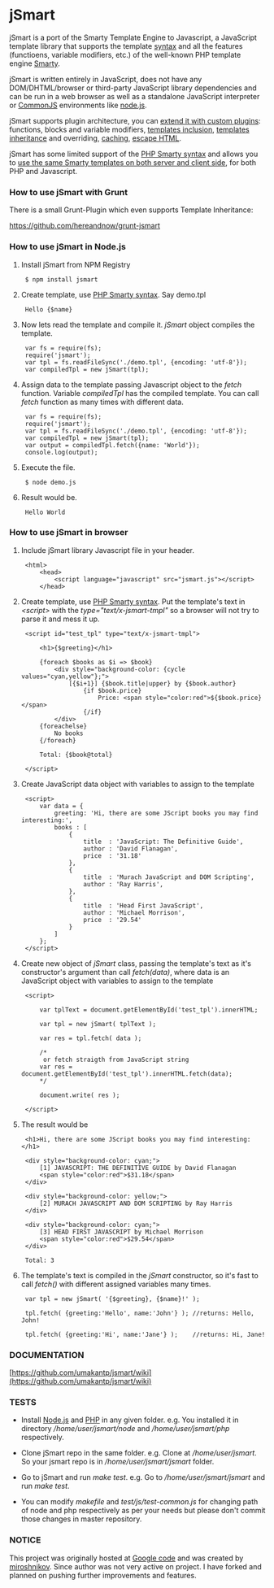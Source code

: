 jSmart
======

jSmart is a port of the Smarty Template Engine to Javascript, a JavaScript template library that supports the template [syntax](https://github.com/umakantp/jsmart/wiki/syntax) and all the features (functioens, variable modifiers, etc.) of the well-known PHP template engine [Smarty](http://www.smarty.net/).

jSmart is written entirely in JavaScript, does not have any DOM/DHTML/browser or third-party JavaScript library dependencies and can be run in a web browser as well as a standalone JavaScript interpreter or [CommonJS](http://www.commonjs.org/) environments like [node.js](http://nodejs.org/).

jSmart supports plugin architecture, you can [extend it with custom plugins](https://github.com/umakantp/jsmart/wiki/Create-Plugin): functions, blocks and variable modifiers, [templates inclusion](https://github.com/umakantp/jsmart/wiki/Include-Templates), [templates inheritance](https://github.com/umakantp/jsmart/wiki/Template-Inheritance) and overriding, [caching](https://github.com/umakantp/jsmart/wiki/Caching), [escape HTML](https://github.com/umakantp/jsmart/wiki/escape_html).

jSmart has some limited support of the [PHP Smarty syntax](https://github.com/umakantp/jsmart/wiki/syntax) and allows you to [use the same Smarty templates on both server and client side](https://github.com/umakantp/jsmart/wiki/Smarty-template-in-javascript), for both PHP and Javascript.

### How to use jSmart with Grunt

There is a small Grunt-Plugin which even supports Template Inheritance: 

https://github.com/hereandnow/grunt-jsmart

### How to use jSmart in Node.js

1. Install jSmart from NPM Registry

        $ npm install jsmart


2. Create template, use [PHP Smarty syntax](https://github.com/umakantp/jsmart/wiki/syntax).  Say demo.tpl

        Hello {$name}


3. Now lets read the template and compile it. _jSmart_ object compiles the template.

        var fs = require(fs);
        require('jsmart');
        var tpl = fs.readFileSync('./demo.tpl', {encoding: 'utf-8'});
        var compiledTpl = new jSmart(tpl);

4. Assign data to the template passing Javascript object to the _fetch_ function. Variable _compiledTpl_ has the compiled template. You can call _fetch_ function as many times with different data. 

        var fs = require(fs);
        require('jsmart');
        var tpl = fs.readFileSync('./demo.tpl', {encoding: 'utf-8'});
        var compiledTpl = new jSmart(tpl);
        var output = compiledTpl.fetch({name: 'World'});
        console.log(output);

5. Execute the file.

        $ node demo.js
    
6. Result would be.

        Hello World

    
### How to use jSmart in browser

1. Include jSmart library Javascript file in your header.

        <html>
            <head>
                <script language="javascript" src="jsmart.js"></script>
            </head>

2. Create template, use [PHP Smarty syntax](https://github.com/umakantp/jsmart/wiki/syntax). Put the template's text in _&lt;script&gt;_ with the _type="text/x-jsmart-tmpl"_ so a browser will not try to parse it and mess it up.

        <script id="test_tpl" type="text/x-jsmart-tmpl">

            <h1>{$greeting}</h1>

            {foreach $books as $i => $book}
                <div style="background-color: {cycle values="cyan,yellow"};">
                    [{$i+1}] {$book.title|upper} by {$book.author}
                        {if $book.price}
                            Price: <span style="color:red">${$book.price}</span>
                        {/if}
                </div>
            {foreachelse}
                No books
            {/foreach}

            Total: {$book@total}

        </script>

3. Create JavaScript data object with variables to assign to the template

        <script>
            var data = {
                greeting: 'Hi, there are some JScript books you may find interesting:',
                books : [
                    {
                        title  : 'JavaScript: The Definitive Guide',
                        author : 'David Flanagan',
                        price  : '31.18'
                    },
                    {
                        title  : 'Murach JavaScript and DOM Scripting',
                        author : 'Ray Harris',
                    },
                    {
                        title  : 'Head First JavaScript',
                        author : 'Michael Morrison',
                        price  : '29.54'
                    }
                ]
            };
        </script>

4. Create new object of _jSmart_ class, passing the template's text as it's constructor's argument than call _fetch(data)_, where data is an JavaScript object with variables to assign to the template

        <script>

            var tplText = document.getElementById('test_tpl').innerHTML;

            var tpl = new jSmart( tplText );

            var res = tpl.fetch( data );

            /*
             or fetch straigth from JavaScript string
            var res = document.getElementById('test_tpl').innerHTML.fetch(data);
            */

            document.write( res );

        </script>

5. The result would be

        <h1>Hi, there are some JScript books you may find interesting:</h1>

        <div style="background-color: cyan;">
            [1] JAVASCRIPT: THE DEFINITIVE GUIDE by David Flanagan
            <span style="color:red">$31.18</span>
        </div>

        <div style="background-color: yellow;">
            [2] MURACH JAVASCRIPT AND DOM SCRIPTING by Ray Harris
        </div>

        <div style="background-color: cyan;">
            [3] HEAD FIRST JAVASCRIPT by Michael Morrison
            <span style="color:red">$29.54</span>
        </div>

        Total: 3

6. The template's text is compiled in the _jSmart_ constructor, so it's fast to call _fetch()_ with different assigned variables many times.

        var tpl = new jSmart( '{$greeting}, {$name}!' );

        tpl.fetch( {greeting:'Hello', name:'John'} ); //returns: Hello, John!

        tpl.fetch( {greeting:'Hi', name:'Jane'} );    //returns: Hi, Jane!


### DOCUMENTATION

[https://github.com/umakantp/jsmart/wiki](https://github.com/umakantp/jsmart/wiki)

### TESTS

* Install [Node.js](http://nodejs.org/) and [PHP](http://www.php.net) in any given folder.
  e.g. You installed it in directory _/home/user/jsmart/node_ and _/home/user/jsmart/php_ respectively.

* Clone jSmart repo in the same folder.
  e.g. Clone at  _/home/user/jsmart_. So your jsmart repo is in _/home/user/jsmart/jsmart_ folder.

* Go to jSmart and run _make test_.
  e.g. Go to _/home/user/jsmart/jsmart_ and run _make test_.

* You can modify _makefile_ and _test/js/test-common.js_ for changing path of node and php respectively as per your needs but please don't commit those changes in master repository.

### NOTICE

This project was originally hosted at [Google code](http://code.google.com/p/jsmart/) and was created by [miroshnikov](https://github.com/miroshnikov).
Since author was not very active on project. I have forked and planned on pushing further improvements and features.

